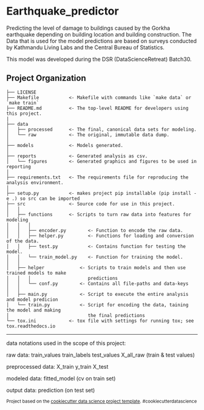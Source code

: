 Earthquake_predictor
==============================

Predicting the level of damage to buildings caused by the Gorkha earthquake depending on building location and building construction. The Data that is used for the model predictions are based on surveys conducted by Kathmandu Living Labs and the Central Bureau of Statistics.

This model was developed during the DSR (DataScienceRetreat) Batch30.

Project Organization
------------

    ├── LICENSE
    ├── Makefile           <- Makefile with commands like `make data` or `make train`
    ├── README.md          <- The top-level README for developers using this project.
    |
    ├── data
    │   ├── processed      <- The final, canonical data sets for modeling.
    │   └── raw            <- The original, immutable data dump.
    │
    ├── models             <- Models generated.  
    │
    ├── reports            <- Generated analysis as csv.
    │   └── figures        <- Generated graphics and figures to be used in reporting
    │
    ├── requirements.txt   <- The requirements file for reproducing the analysis environment.
    │
    ├── setup.py           <- makes project pip installable (pip install -e .) so src can be imported
    ├── src                <- Source code for use in this project.
    │   │
    │   ├── functions      <- Scripts to turn raw data into features for modeling
    │   │   │                 
    │   │   ├── encoder.py        <- Function to encode the raw data.
    │   │   ├── helper.py         <- Functions for loading and conversion of the data.
    │   │   ├── test.py           <- Contains function for testing the model.
    │   │   └── train_model.py    <- Function for training the model.
    │   │   
    │   ├── helper             <- Scripts to train models and then use trained models to make 
    │   │   │                     predictions
    │   │   └── conf.py        <- Contains all file-paths and data-keys
    │   │
    │   ├── main.py            <- Script to execute the entire analysis and model predicion
    │   └── train.py           <- Script for encoding the data, taining the model and making 
    │                             the final predictions
    └── tox.ini            <- tox file with settings for running tox; see tox.readthedocs.io


--------

data notations used in the scope of this project:

raw data: 
 train_values 
 train_labels 
 test_values
 X_all_raw (train & test values)

preprocessed data:
 X_train
 y_train
 X_test

modeled data:
 fitted_model (cv on train set)

output data:
 prediction (on test set)

<p><small>Project based on the <a target="_blank" href="https://drivendata.github.io/cookiecutter-data-science/">cookiecutter data science project template</a>. #cookiecutterdatascience</small></p>
